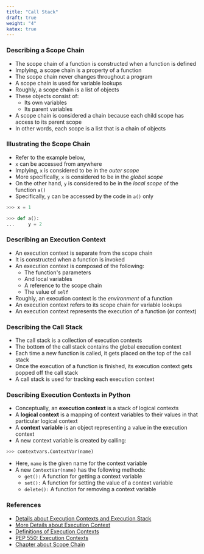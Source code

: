 ```yaml
---
title: "Call Stack"
draft: true
weight: "4"
katex: true
---
```


### Describing a Scope Chain
- The scope chain of a function is constructed when a function is defined
- Implying, a scope chain is a property of a function
- The scope chain never changes throughout a program
- A scope chain is used for variable lookups
- Roughly, a scope chain is a list of objects
- These objects consist of:
	- Its own variables
	- Its parent variables
- A scope chain is considered a chain because each child scope has access to its parent scope
- In other words, each scope is a list that is a chain of objects

### Illustrating the Scope Chain

- Refer to the example below,
- `x` can be accessed from anywhere
- Implying, `x` is considered to be in the *outer scope*
- More specifically, `x` is considered to be in the *global scope*
- On the other hand, `y` is considered to be in the *local scope* of the function `a()`
- Specifically, `y` can be accessed by the code in `a()` only

```python
>>> x = 1

>>> def a():
...     y = 2
```

### Describing an Execution Context
- An execution context is separate from the scope chain
- It is constructed when a function is invoked
- An execution context is composed of the following:
	- The function's parameters
	- And local variables
	- A reference to the scope chain
	- The value of `self`
- Roughly, an execution context is the *environment* of a function
- An execution context refers to its scope chain for variable lookups
- An execution context represents the execution of a function (or context)

### Describing the Call Stack
- The call stack is a collection of execution contexts
- The bottom of the call stack contains the global execution context
- Each time a new function is called, it gets placed on the top of the call stack
- Once the execution of a function is finished, its execution context gets popped off the call stack
- A call stack is used for tracking each execution context

### Describing Execution Contexts in Python
- Conceptually, an **execution context** is a stack of logical contexts
- A **logical context** is a mapping of context variables to their values in that particular logical context
- A **context variable** is an object representing a value in the execution context
- A new context variable is created by calling:

```python
>>> contextvars.ContextVar(name)
```

- Here, `name` is the given name for the context variable
- A new `ContextVar(name)` has the following methods:
	- `get():` A function for getting a context variable
	- `set():` A function for setting the value of a context variable
	- `delete():` A function for removing a context variable

### References
- [Details about Execution Contexts and Execution Stack](https://www.udemy.com/course/the-complete-javascript-course/learn/lecture/5869128#content)
- [More Details about Execution Context](https://www.udemy.com/course/the-complete-javascript-course/learn/lecture/5869130#content)
- [Definitions of Execution Contexts](https://stackoverflow.com/a/9384894/12777044)
- [PEP 550: Execution Contexts](https://www.python.org/dev/peps/pep-0550/)
- [Chapter about Scope Chain](http://dmitrysoshnikov.com/ecmascript/chapter-4-scope-chain/)
